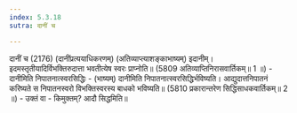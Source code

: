 ```yaml
---
index: 5.3.18
sutra: दानीं च

---
```

 दानीं च (2176) (दानींप्रत्ययाधिकरणम्) (अतिव्याप्त्याशङ्काभाष्यम्) इदानीम्। इदमस्तृतीयादिर्विभक्तिरुदात्ता भवतीत्येष स्वरः प्राप्नोति॥ (5809 अतिव्याप्तिनिरासवार्तिकम्॥ 1 ॥) - दानीमिति निपातनात्स्वरसिद्धिः - (भाष्यम्) दानीमिति निपातनात्स्वरसिद्धिर्भविष्यति। आद्युदात्तनिपातनं करिष्यते स निपातनस्वरो विभक्तिस्वरस्य बाधको भविष्यति॥ (5810 प्रकारान्तरेण सिद्धिसाधकवार्तिकम्॥ 2 ॥) - उक्तं वा - किमुक्तम्? आदौ सिद्धमिति॥ 